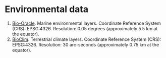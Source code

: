 # Environmental data
1. [Bio-Oracle](https://bio-oracle.org/downloads-to-email.php). Marine environmental layers. Coordinate Reference System (CRS): EPSG:4326. Resolution: 0.05 degrees (approximately 5.5 km at the equator).
2. [BioClim](https://www.worldclim.org/data/bioclim.html). Terrestrial climate layers. Coordinate Reference System (CRS): EPSG:4326. Resolution: 30 arc-seconds (approximately 0.75 km at the equator).
